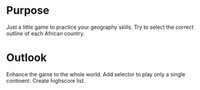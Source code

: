 # Purpose
Just a little game to practice your geography skills. Try to select the correct outline of each African country.

# Outlook
Enhance the game to the whole world. Add selector to play only a single continent. Create highscore list.